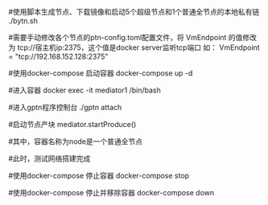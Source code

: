 #使用脚本生成节点、下载镜像和启动5个超级节点和1个普通全节点的本地私有链
./bytn.sh 

#需要手动修改各个节点的ptn-config.toml配置文件，将 VmEndpoint 的值修改为 tcp://宿主机ip:2375，这个值是docker server监听tcp端口
如： VmEndpoint = "tcp://192.168.152.128:2375"

#使用docker-compose 启动容器
docker-compose up -d

#进入容器
docker exec -it mediator1 /bin/bash

#进入gptn程序控制台
./gptn attach

#启动节点产块
mediator.startProduce()

#其中，容器名称为node是一个普通全节点

#此时，测试网络搭建完成

#使用docker-compose 停止容器
docker-compose stop 

#使用docker-compose 停止并移除容器
docker-compose down



